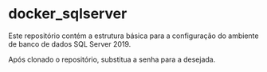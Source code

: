 # docker_sqlserver

Este repositório contém a estrutura básica para a configuração do ambiente de banco de dados SQL Server 2019.

Após clonado o repositório, substitua a senha para a desejada.